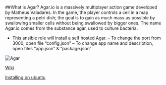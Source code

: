 ##What is Agar?
Agar.io is a massively multiplayer action game developed by Matheus Valadares. In the game, the player controls a cell in a map representing a petri dish; the goal is to gain as much mass as possible by swallowing smaller cells without being swallowed by bigger ones. The name Agar.io comes from the substance agar, used to culture bacteria.

+ This ansible role will install a self hosted Agar.
        – To change the port from 3000, open file “config.json”
        – To change app name and description, open files “app.json” & “package.json”

![Agar](https://raw.githubusercontent.com/adithyakhamithkar/ansible/master/roles/agar/images/agar.jpg)

[Wiki](https://en.wikipedia.org/wiki/Agar.io)

[Installing on ubuntu](http://sysads.co.uk/2015/07/how-to-install-your-agar-io-server-on-ubuntu-14-04/)
